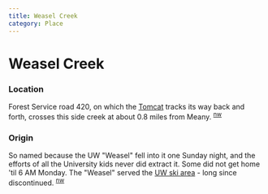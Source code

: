 ```yaml
---
title: Weasel Creek
category: Place
---
```

# Weasel Creek
### Location

Forest Service road 420, on which the [Tomcat](/Machine/Tomcat) tracks its way back and forth, crosses this side creek at about 0.8 miles from Meany. <sup>[nw][]</sup>

### Origin

So named because the UW "Weasel" fell into it one Sunday night, and the efforts of all the University kids never did extract it. Some did not get home 'til 6 AM Monday. The "Weasel" served the [UW ski area](https://en.wikipedia.org/w/index.php?title=Husky_Chalet) - long since discontinued. <sup>[nw][]</sup>


[nw]: /Names-Walt "Meany Names by Walter Little, 1984"
